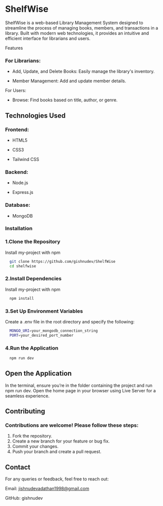 
# ShelfWise

ShelfWise is a web-based Library Management System designed to streamline the process of managing books, members, and transactions in a library. Built with modern web technologies, it provides an intuitive and efficient interface for librarians and users.

Features

### For Librarians:

- Add, Update, and Delete Books: Easily manage the library's inventory.

- Member Management: Add and update member details.

For Users:

- Browse: Find books based on title, author, or genre.

## Technologies Used

### Frontend:

- HTML5

- CSS3

- Tailwind CSS

### Backend:

- Node.js

- Express.js

### Database:

- MongoDB

### Installation

### 1.Clone the Repository


Install my-project with npm

```bash
  git clone https://github.com/gishnudev/ShelfWise
  cd shelfwise
```
### 2.Install Dependencies

Install my-project with npm

```bash
  npm install
```

### 3.Set Up Environment Variables
Create a .env file in the root directory and specify the following:

```bash
  MONGO_URI=your_mongodb_connection_string
  PORT=your_desired_port_number
```
### 4.Run the Application

```bash
  npm run dev
```


## Open the Application
In the terminal, ensure you’re in the folder containing the project and run npm run dev.
Open the home page in your browser using Live Server for a seamless experience.

## Contributing

### Contributions are welcome! Please follow these steps:

1. Fork the repository.
2. Create a new branch for your feature or bug fix.
3. Commit your changes.
4. Push your branch and create a pull request.
## Contact

For any queries or feedback, feel free to reach out:

Email: jishnudevadathan1998@gmail.com

GitHub: gishnudev

